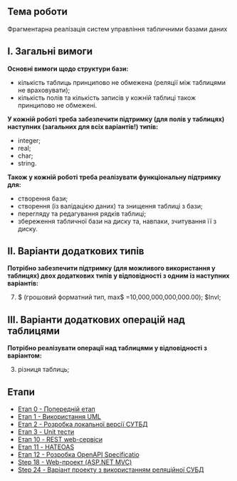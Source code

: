 ## Тема роботи

Фрагментарна реалізація систем управління табличними базами даних

## І. Загальні вимоги

**Основні вимоги щодо структури бази:**

- кількість таблиць принципово не обмежена (реляції між таблицями не враховувати);
- кількість полів та кількість записів у кожній таблиці також принципово не обмежені.

**У кожній роботі треба забезпечити підтримку (для полів у таблицях) наступних (загальних для всіх варіантів!) типів:**

- integer;
- real;
- char;
- string.

**Також у кожній роботі треба реалізувати функціональну підтримку для:**

- створення бази;
- створення (із валідацією даних) та знищення таблиці з бази;
- перегляду та редагування рядків таблиці;
- збереження табличної бази на диску та, навпаки, зчитування її з диску.

## ІІ. Варіанти додаткових типів

**Потрібно забезпечити підтримку (для можливого використання у таблицях) двох додаткових типів у відповідності з одним із наступних варіантів:**

7) $ (грошовий форматний тип, max$ =10,000,000,000,000.00); $Invl;

## ІІІ. Варіанти додаткових операцiй над таблицями

**Потрібно реалізувати операцiї над таблицями у відповідності з варіантом:**

3) рiзниця таблиць;

## Етапи

- [Етап 0 - Попередній етап]()
- [Етап 1 - Використання UML]()
- [Етап 2 - Розробка локальної версії СУТБД]()
- [Етап 3 - Unit тести]()
- [Етап 10 - REST web-сервіси]()
- [Етап 11 - HATEOAS]()
- [Етап 12 - Розробка OpenAPI Specificatio]()
- [Step 18 - Web-проект (ASP.NET MVC)]()
- [Step 24 - Варіант проекту з використанням реляційної СУБД]()
